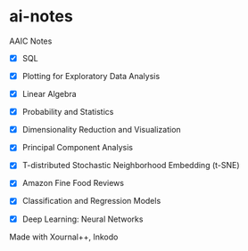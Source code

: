 # ai-notes

AAIC Notes

- [x] SQL

- [x] Plotting for Exploratory Data Analysis

- [x] Linear Algebra

- [x] Probability and Statistics

- [x] Dimensionality Reduction and Visualization

- [x] Principal Component Analysis

- [x] T-distributed Stochastic Neighborhood Embedding (t-SNE)

- [x] Amazon Fine Food Reviews

- [X] Classification and Regression Models

- [X] Deep Learning: Neural Networks


Made with Xournal++, Inkodo
